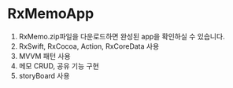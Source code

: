 # RxMemoApp

1. RxMemo.zip파일을 다운로드하면 완성된 app을 확인하실 수 있습니다.
2. RxSwift, RxCocoa, Action, RxCoreData 사용
3. MVVM 패턴 사용
4. 메모 CRUD, 공유 기능 구현
5. storyBoard 사용
